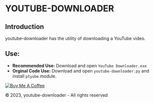# YOUTUBE-DOWNLOADER

## Introduction

youtube-downloader has the utility of downloading a YouTube video.

## Use:
- **Recommended Use:** Download and open ``YouTube Downloader.exe``
- **Orginal Code Use:** Download and open ``youtube-downloader.py`` and install ``ptyube`` module.


<a href="https://www.buymeacoffee.com/Ethanol62" target="_blank"><img src="https://www.buymeacoffee.com/assets/img/custom_images/yellow_img.png" alt="Buy Me A Coffee" style="height: auto !important;width: auto !important;" ></a>

© 2023, youtube-downloader - All rights reserved
